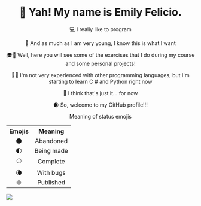 <h1 align="center">👋 Yah! My name is Emily Felicio.</h1>

<div align="center">
  <p align="center">💻 I really like to program</p>

  <p align="center">🎯 And as much as I am very young, I know this is what I want</p>

  <p align="center">🎓📁 Well, here you will see some of the exercises that I do during my course and some personal projects!</p>

  <p align="center">💾💡 I'm not very experienced with other programming languages, but I'm starting to learn C # and Python right now</p>

  <p align="center">💭 I think that's just it... for now</p>

  <p align="center">🌒 So, welcome to my GitHub profile!!!</p>
</div>

<p align="center">Meaning of status emojis</p>

<table>
  <tr>
    <th>Emojis</th>
    <th>Meaning</th>
  </tr>
  <tr>
    <td align="center">🌑</td>
    <td align="center">Abandoned</td>
  </tr>
  <tr>
    <td align="center">🌓</td>
    <td align="center">Being made</td>
  </tr>
  <tr>
    <td align="center">🌕</td>
    <td align="center">Complete</td>
  </tr>
  <tr>
    <td align="center">🌘</td>
    <td align="center">With bugs</td>
  </tr>
  <tr>
    <td align="center">🌐</td>
    <td align="center">Published</td>
  </tr>
</table>

<img src="https://github-readme-stats.vercel.app/api/top-langs/?username=EmilyFelicio&layout=compact&theme=dark" />
